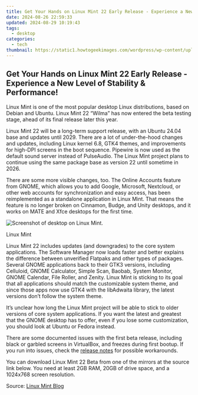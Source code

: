 ```yaml
---
title: Get Your Hands on Linux Mint 22 Early Release - Experience a New Level of Stability & Performance!
date: 2024-08-26 22:59:33
updated: 2024-08-29 10:19:43
tags:
  - desktop
categories:
  - tech
thumbnail: https://static1.howtogeekimages.com/wordpress/wp-content/uploads/2023/08/linux-mint-2.jpg
---
```


## Get Your Hands on Linux Mint 22 Early Release - Experience a New Level of Stability & Performance!

Linux Mint is one of the most popular desktop Linux distributions, based on Debian and Ubuntu. Linux Mint 22 “Wilma” has now entered the beta testing stage, ahead of its final release later this year.

 Linux Mint 22 will be a long-term support release, with an Ubuntu 24.04 base and updates until 2029\. There are a lot of under-the-hood changes and updates, including Linux kernel 6.8, GTK4 themes, and improvements for high-DPI screens in the boot sequence. Pipewire is now used as the default sound server instead of PulseAudio. The Linux Mint project plans to continue using the same package base as version 22 until sometime in 2026.

 There are some more visible changes, too. The Online Accounts feature from GNOME, which allows you to add Google, Microsoft, Nextcloud, or other web accounts for synchronization and easy access, has been reimplemented as a standalone application in Linux Mint. That means the feature is no longer broken on Cinnamon, Budge, and Unity desktops, and it works on MATE and Xfce desktops for the first time.

![Screenshot of desktop on Linux Mint.](https://static1.howtogeekimages.com/wordpress/wp-content/uploads/2024/07/cinnamon.png) 

Linux Mint

 Linux Mint 22 includes updates (and downgrades) to the core system applications. The Software Manager now loads faster and better explains the difference between unverified Flatpaks and other types of packages. Several GNOME applications back to their GTK3 versions, including Celluloid, GNOME Calculator, Simple Scan, Baobab, System Monitor, GNOME Calendar, File Roller, and Zenity. Linux Mint is sticking to its goal that all applications should match the customizable system theme, and since those apps now use GTK4 with the libAdwaita library, the latest versions don’t follow the system theme.

 It’s unclear how long the Linux Mint project will be able to stick to older versions of core system applications. If you want the latest and greatest that the GNOME desktop has to offer, even if you lose some customization, you should look at Ubuntu or Fedora instead.

 There are some documented issues with the first beta release, including black or garbled screens in VirtualBox, and freezes during first bootup. If you run into issues, check the [release notes](https://www.linuxmint.com/rel%5Fwilma.php) for possible workarounds.

 You can download Linux Mint 22 Beta from one of the mirrors at the source link below. You need at least 2GB RAM, 20GB of drive space, and a 1024x768 screen resolution.

 Source: [Linux Mint Blog](https://blog.linuxmint.com/?p=4725)

<ins class="adsbygoogle"
     style="display:block"
     data-ad-format="autorelaxed"
     data-ad-client="ca-pub-7571918770474297"
     data-ad-slot="1223367746"></ins>



<ins class="adsbygoogle"
     style="display:block"
     data-ad-client="ca-pub-7571918770474297"
     data-ad-slot="8358498916"
     data-ad-format="auto"
     data-full-width-responsive="true"></ins>

